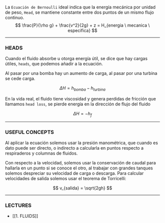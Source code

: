 La `Ecuación de Bernoulli` ideal indica que la energía mecánica por unidad de peso, `Head`, se mantiene constante entre dos puntos de un mismo flujo continuo.
$$
\frac{P}{\rho g} + \frac{v^2}{2g} + z = H_{energia \ mecanica \ especifica} 
$$

---
### HEADS
Cuando el fluido absorbe u otorga energía útil, se dice que hay cargas útiles, `heads`, que podemos añadir a la ecuación.

Al pasar por una bomba hay un aumento de carga, al pasar por una turbina se cede carga.

$$
\Delta H = h_{bomba} - h_{turbina}
$$

En la vida real, el fluido tiene viscosidad y genera perdidas de fricción que llamamos `head loss`, se pierde energía en la dirección de flujo del fluido

$$
\Delta H = - h_{f}
$$

---
### USEFUL CONCEPTS
Al aplicar la ecuación solemos usar la presión manométrica, que cuando es dato puede ser directo, o indirecto a calcularla en puntos respecto a respiraderos y columnas de fluidos. 

Con respecto a la velocidad, solemos usar la conservación de caudal para hallarla en un punto si se conoce el otro, al trabajar con grandes tanques solemos despreciar su velocidad de carga o descarga. Para calcular velocidades de salida solemos usar el teorema de Torricelli:

$$
v_{salida} = \sqrt{2gh}
$$

---
### LECTURES
- [[1. FLUIDS]]